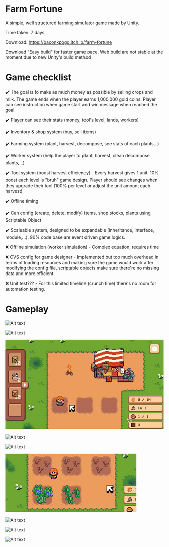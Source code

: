 # Farm Fortune
A simple, well structured farming simulator game made by Unity.

Time taken: 7 days

Download: https://baconxpogo.itch.io/farm-fortune

Download "Easy build" for faster game pace. Web build are not stable at the moment due to new Unity's build method

# Game checklist
✔️ The goal is to make as much money as possible by selling crops and milk. The game ends when the player earns 1,000,000 gold coins. Player can see instruction when game start and win message when reached the goal.

✔️ Player can see their stats (money, tool's level, lands, workers)

✔️ Inventory & shop system (buy, sell items)

✔️ Farming system (plant, harvest, decompose, see stats of each plants...)

✔️ Worker system (help the player to plant, harvest, clean decompose plants,...)

✔️ Tool system (boost harvest efficiency) - Every harvest gives 1 unit. 10% boost each level is "bruh" game design. Player should see changes when they upgrade their tool (100% per level or adjust the unit amount each harvest)

✔️ Offline timing

✔️ Can config (create, delete, modify) items, shop stocks, plants using Scriptable Object

✔️ Scaleable system, designed to be expandable (inheritance, interface, module,...). 90% code base are event driven game logics.

❌ Offline simulation (worker simulation) - Complex equation, requires time 

❌ CVS config for game designer - Implemented but too much overhead in terms of loading resources and making sure the game would work after modifying the config file, scriptable objects make sure there're no missing data and more efficient

❌ Unit test??? - For this limited timeline (crunch time) there's no room for automation testing.

# Gameplay
![Alt text](https://i.imgur.com/bhadyVT.jpg)

![Alt text](https://i.imgur.com/BwkoX1C.jpg)

![Alt text](/GIF1.gif)

![Alt text](/GIF2.gif)

![Alt text](/GIF3.gif)

![Alt text](/GIF4.gif)

![Alt text](https://i.imgur.com/ePlcLBY.jpg)

![Alt text](https://i.imgur.com/d0Z2HcX.jpg)

![Alt text](https://i.imgur.com/EvzDiLH.jpg)
